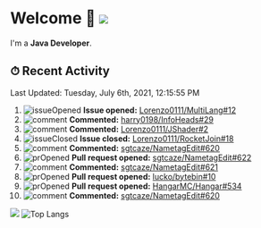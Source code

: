 # Welcome 👋 ![](https://hit.yhype.me/github/profile?user_id=69311874)

I'm a **Java Developer**.

## ⏱ Recent Activity

<!--RECENT_ACTIVITY:last_update-->
Last Updated: Tuesday, July 6th, 2021, 12:15:55 PM
<!--RECENT_ACTIVITY:last_update_end-->

<!--RECENT_ACTIVITY:start-->
1. ![issueOpened] **Issue opened:** [Lorenzo0111/MultiLang#12](https://github.com/Lorenzo0111/MultiLang/issues/12)
2. ![comment] **Commented:** [harry0198/InfoHeads#29](https://github.com/harry0198/InfoHeads/pull/29#issuecomment-874484713)
3. ![comment] **Commented:** [Lorenzo0111/JShader#2](https://github.com/Lorenzo0111/JShader/pull/2#issuecomment-874279302)
4. ![issueClosed] **Issue closed:** [Lorenzo0111/RocketJoin#18](https://github.com/Lorenzo0111/RocketJoin/issues/18)
5. ![comment] **Commented:** [sgtcaze/NametagEdit#620](https://github.com/sgtcaze/NametagEdit/issues/620#issuecomment-874124543)
6. ![prOpened] **Pull request opened:** [sgtcaze/NametagEdit#622](https://github.com/sgtcaze/NametagEdit/pull/622)
7. ![comment] **Commented:** [sgtcaze/NametagEdit#621](https://github.com/sgtcaze/NametagEdit/issues/621#issuecomment-874019981)
8. ![prOpened] **Pull request opened:** [lucko/bytebin#10](https://github.com/lucko/bytebin/pull/10)
9. ![prOpened] **Pull request opened:** [HangarMC/Hangar#534](https://github.com/HangarMC/Hangar/pull/534)
10. ![comment] **Commented:** [sgtcaze/NametagEdit#620](https://github.com/sgtcaze/NametagEdit/issues/620#issuecomment-873837781)
<!--RECENT_ACTIVITY:end-->

[![](https://github-readme-stats.vercel.app/api?username=Lorenzo0111&show_icons=true&count_private=true)](https://github.com/Lorenzo0111)
![Top Langs](https://github-readme-stats.vercel.app/api/top-langs/?username=Lorenzo0111&layout=compact)

[issueOpened]: https://cdn.jsdelivr.net/gh/Readme-Workflows/Readme-Icons@main/icons/octicons/IssueOpenedOld.svg
[issueClosed]: https://cdn.jsdelivr.net/gh/Readme-Workflows/Readme-Icons@main/icons/octicons/IssueClosedOld.svg

[prOpened]: https://cdn.jsdelivr.net/gh/Readme-Workflows/Readme-Icons@main/icons/octicons/PullRequestOpened.svg
[prClosed]: https://cdn.jsdelivr.net/gh/Readme-Workflows/Readme-Icons@main/icons/octicons/PullRequestClosed.svg
[prMerged]: https://cdn.jsdelivr.net/gh/Readme-Workflows/Readme-Icons@main/icons/octicons/PullRequestMerged.svg

[comment]: https://cdn.jsdelivr.net/gh/Readme-Workflows/Readme-Icons@main/icons/octicons/Comment.svg

[changesRequested]: https://cdn.jsdelivr.net/gh/Readme-Workflows/Readme-Icons@main/icons/octicons/RequestedChanges.svg
[approved]: https://cdn.jsdelivr.net/gh/Readme-Workflows/Readme-Icons@main/icons/octicons/ApprovedChanges.svg

[repoCreated]: https://cdn.jsdelivr.net/gh/Readme-Workflows/Readme-Icons@main/icons/octicons/Repository.svg
[release]: https://cdn.jsdelivr.net/gh/Readme-Workflows/Readme-Icons@main/icons/octicons/Release.svg
[star]: https://cdn.jsdelivr.net/gh/Readme-Workflows/Readme-Icons@main/icons/octicons/StarredRepository.svg
[wiki]: https://cdn.jsdelivr.net/gh/Readme-Workflows/Readme-Icons@main/icons/octicons/Wiki.svg
[fork]: https://cdn.jsdelivr.net/gh/Readme-Workflows/Readme-Icons@main/icons/octicons/ForkedRepository.svg
[people]: https://cdn.jsdelivr.net/gh/Readme-Workflows/Readme-Icons@main/icons/octicons/People.svg

